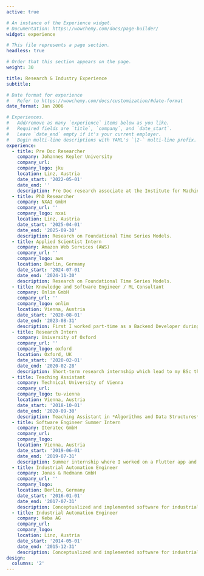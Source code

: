 ```yaml
---
active: true

# An instance of the Experience widget.
# Documentation: https://wowchemy.com/docs/page-builder/
widget: experience

# This file represents a page section.
headless: true

# Order that this section appears on the page.
weight: 30

title: Research & Industry Experience
subtitle:

# Date format for experience
#   Refer to https://wowchemy.com/docs/customization/#date-format
date_format: Jan 2006

# Experiences.
#   Add/remove as many `experience` items below as you like.
#   Required fields are `title`, `company`, and `date_start`.
#   Leave `date_end` empty if it's your current employer.
#   Begin multi-line descriptions with YAML's `|2-` multi-line prefix.
experience:
  - title: Pre Doc Researcher
    company: Johannes Kepler University
    company_url: 
    company_logo: jku
    location: Linz, Austria
    date_start: '2022-05-01'
    date_end: ''
    description: Pre Doc research associate at the Institute for Machine Learning.
  - title: PhD Researcher
    company: NXAI GmbH
    company_url: ''
    company_logo: nxai
    location: Linz, Austria
    date_start: '2025-04-01'
    date_end: '2025-09-30'
    description: Research on Foundational Time Series Models.
  - title: Applied Scientist Intern
    company: Amazon Web Services (AWS)
    company_url: ''
    company_logo: aws
    location: Berlin, Germany
    date_start: '2024-07-01'
    date_end: '2024-11-30'
    description: Research on Foundational Time Series Models.
  - title: Knowledge and Software Engineer / ML Consultant
    company: Onlim GmbH
    company_url: ''
    company_logo: onlim
    location: Vienna, Austria
    date_start: '2020-08-01'
    date_end: '2023-08-31'
    description: First I worked part-time as a Backend Developer during my master's studies, focusing on enhancing the dialog component of chatbots with semantic functionalities. Afterwards, I provided machine learning consulting from time to time.
  - title: Research Intern
    company: University of Oxford
    company_url: ''
    company_logo: oxford
    location: Oxford, UK
    date_start: '2020-02-01'
    date_end: '2020-02-28'
    description: Short-term research internship which lead to my BSc thesis about Temporal Knowledge Graph Reasoning.
  - title: Teaching Assistant
    company: Technical University of Vienna
    company_url: 
    company_logo: tu-vienna
    location: Vienna, Austria
    date_start: '2018-10-01'
    date_end: '2020-09-30'
    description: Teaching Assistant in *Algorithms and Data Structures* and *Fundamentals of Computer Engineering*
  - title: Software Engineer Summer Intern
    company: Iteratec GmbH
    company_url: 
    company_logo:
    location: Vienna, Austria
    date_start: '2019-06-01'
    date_end: '2019-07-31'
    description: Summer internship where I worked on a Flutter app and AWS integration
  - title: Industrial Automation Engineer
    company: Jonas & Redmann GmbH
    company_url: ''
    company_logo: 
    location: Berlin, Germany
    date_start: '2016-01-01'
    date_end: '2017-07-31'
    description: Conceptualized and implemented software for industrial machines (solar industry) and put them to run on-site.
  - title: Industrial Automation Engineer
    company: Keba AG
    company_url: 
    company_logo:
    location: Linz, Austria
    date_start: '2014-05-01'
    date_end: '2015-12-31'
    description: Conceptualized and implemented software for industrial machines (plastics industry) and put them to run on-site.
design:
  columns: '2'
---
```

